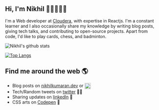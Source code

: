 ## Hi, I'm Nikhil 👋🏽👨🏽‍💻

I'm a Web developer at [Cloudera](https://www.cloudera.com/about.html), with expertise in Reactjs. I'm a constant learner and I also occasionally share my knowledge by writing blog posts, giving tech talks, and contributing to open-source projects. Apart from code, I'd like to play cards, chess, and badminton.

![Nikhil's github stats](https://github-readme-stats.vercel.app/api?username=Nikhil-Kumaran&count_private=true&hide=issues&show_icons=true)

[![Top Langs](https://github-readme-stats.vercel.app/api/top-langs/?username=Nikhil-Kumaran&hide=java&layout=compact)](https://github.com/anuraghazra/github-readme-stats)

## Find me around the web 🌎

- <div>Blog posts on <a href="https://nikhilkumaran.dev">nikhilkumaran.dev</a> or <a href="https://dev.to/nikhilkumaran"><img src="https://d2fltix0v2e0sb.cloudfront.net/dev-badge.svg" alt="Nikhil Kumaran's DEV Profile" height="20" width="20" align="top"></a></div>
- Tech/Random tweets on [twitter](https://twitter.com/iNikhilKumaran) ✍🏽
- Sharing updates on [linkedIn](https://www.linkedin.com/in/nikhilkumaran/) 💼
- CSS arts on <a href="https://codepen.io/NikhilKumaran"> Codepen</a> 🎨
